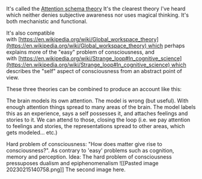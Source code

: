 It's called the [Attention schema theory](https://en.wikipedia.org/wiki/Attention_schema_theory) It's the clearest theory I've heard which neither denies subjective awareness nor uses magical thinking. It's both mechanistic and functional.

It's also compatible with [https://en.wikipedia.org/wiki/Global_workspace_theory](https://en.wikipedia.org/wiki/Global_workspace_theory) which perhaps explains more of the "easy" problem of consciousness, and with [https://en.wikipedia.org/wiki/Strange_loop#In_cognitive_science](https://en.wikipedia.org/wiki/Strange_loop#In_cognitive_science) which describes the "self" aspect of consciousness from an abstract point of view.

These three theories can be combined to produce an account like this:

The brain models its own attention. The model is wrong (but useful). With enough attention things spread to many areas of the brain. The model labels this as an experience, says a self possesses it, and attaches feelings and stories to it. We can attend to those, closing the loop (i.e. we pay attention to feelings and stories, the representations spread to other areas, which gets modeled... etc.)


Hard problem of consciousness: "How does matter give rise to consciousness?". As contrary to 'easy' problems such as cognition, memory and perception. 
Idea: The hard problem of consciousness pressuposes dualism and epiphenomenalism
![[Pasted image 20230215140758.png]]
The second image here.